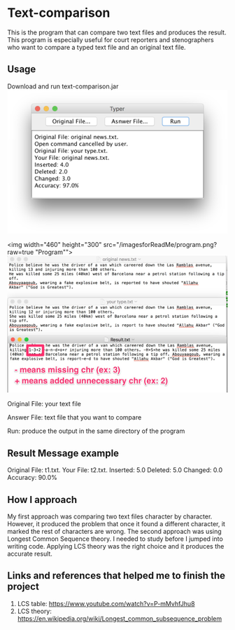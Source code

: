 # Text-comparison
This is the program that can compare two text files and produces the result. This program is especially useful for court reporters and stenographers who want to compare a typed text file and an original text file.  

## Usage
Download and run text-comparison.jar
![Alt text](/imagesforReadMe/program.png?raw=true "Program")

<img width="460" height="300" src="/imagesforReadMe/program.png?raw=true "Program"">
![Alt text](/imagesforReadMe/result.jpg?raw=true "result txt file")

Original File: your text file

Answer File: text file that you want to compare

Run: produce the output in the same directory of the program 

## Result Message example
Original File: t1.txt.
Your File: t2.txt.
Inserted: 5.0
Deleted: 5.0
Changed: 0.0
Accuracy: 90.0%

## How I approach
My first approach was comparing two text files character by character. However, it produced the problem that once it found a different character, it marked the rest of characters are wrong. 
The second approach was using Longest Common Sequence theory. I needed to study before I jumped into writing code. 
Applying LCS theory was the right choice and it produces the accurate result. 

## Links and references that helped me to finish the project 
1. LCS table: https://www.youtube.com/watch?v=P-mMvhfJhu8
2. LCS theory: https://en.wikipedia.org/wiki/Longest_common_subsequence_problem



